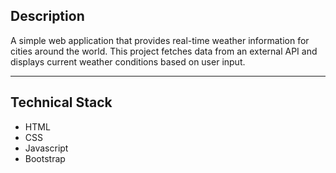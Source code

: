 ## Description
A simple web application that provides real-time weather information for cities around the world. This project fetches data from an external API and displays current weather conditions based on user input. 

---

## Technical Stack
- HTML
- CSS
- Javascript
- Bootstrap
